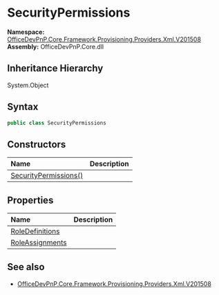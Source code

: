 # SecurityPermissions
  

**Namespace:** [OfficeDevPnP.Core.Framework.Provisioning.Providers.Xml.V201508](OfficeDevPnP.Core.Framework.Provisioning.Providers.Xml.V201508.md)  
**Assembly:** OfficeDevPnP.Core.dll  
## Inheritance Hierarchy
System.Object  
## Syntax
```C#
public class SecurityPermissions
```
## Constructors
|**Name**|**Description**|
|:-----|:-----|
| [SecurityPermissions()](OfficeDevPnP.Core.Framework.Provisioning.Providers.Xml.V201508.SecurityPermissions.Constructor1details.md) | 
## Properties
|**Name**|**Description**|
|:-----|:-----|
| [RoleDefinitions](OfficeDevPnP.Core.Framework.Provisioning.Providers.Xml.V201508.SecurityPermissions.RoleDefinitions.md) | 
| [RoleAssignments](OfficeDevPnP.Core.Framework.Provisioning.Providers.Xml.V201508.SecurityPermissions.RoleAssignments.md) | 
## See also
- [OfficeDevPnP.Core.Framework.Provisioning.Providers.Xml.V201508](OfficeDevPnP.Core.Framework.Provisioning.Providers.Xml.V201508.md)
